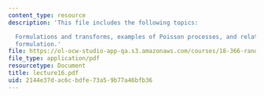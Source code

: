 ```yaml
---
content_type: resource
description: 'This file includes the following topics:

  Formulations and transforms, examples of Poisson processes, and relation to the
  formulation.'
file: https://ol-ocw-studio-app-qa.s3.amazonaws.com/courses/18-366-random-walks-and-diffusion-fall-2006/2144e37dac6cbdfe73a59b77a46bfb36_lecture16.pdf
file_type: application/pdf
resourcetype: Document
title: lecture16.pdf
uid: 2144e37d-ac6c-bdfe-73a5-9b77a46bfb36
---
```

